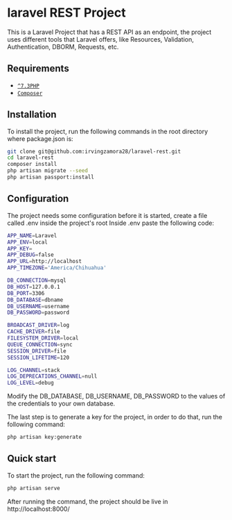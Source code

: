# laravel REST Project

This is a Laravel Project that has a REST API as an endpoint, the project uses different tools that Laravel offers, like
Resources, Validation, Authentication, DBORM, Requests, etc.

## Requirements
* [`^7.3PHP`](https://www.php.net/downloads.php#v7.4.28)
* [`Composer`](https://getcomposer.org/)

## Installation

To install the project, run the following commands in the root directory where package.json is:

```sh
git clone git@github.com:irvingzamora28/laravel-rest.git
cd laravel-rest
composer install
php artisan migrate --seed
php artisan passport:install
```
## Configuration
The project needs some configuration before it is started, create a file called .env inside the project's root
Inside .env paste the following code:

```sh
APP_NAME=Laravel
APP_ENV=local
APP_KEY=
APP_DEBUG=false
APP_URL=http://localhost
APP_TIMEZONE='America/Chihuahua'

DB_CONNECTION=mysql
DB_HOST=127.0.0.1
DB_PORT=3306
DB_DATABASE=dbname
DB_USERNAME=username
DB_PASSWORD=password

BROADCAST_DRIVER=log
CACHE_DRIVER=file
FILESYSTEM_DRIVER=local
QUEUE_CONNECTION=sync
SESSION_DRIVER=file
SESSION_LIFETIME=120

LOG_CHANNEL=stack
LOG_DEPRECATIONS_CHANNEL=null
LOG_LEVEL=debug

```
Modify the DB_DATABASE, DB_USERNAME, DB_PASSWORD to the values of the credentials to your own database.

The last step is to generate a key for the project, in order to do that, run the following command:

```sh
php artisan key:generate
```
## Quick start

To start the project, run the following command:

```sh
php artisan serve
```

After running the command, the project should be live in http://localhost:8000/
